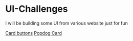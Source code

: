 # UI-Challenges
I will be building some UI from various website just for fun

[Card buttons](https://herico.github.io/UI-Challenges/card-buttons/ "Card buttons")
[Popdog Card](https://herico.github.io/UI-Challenges/popdog-card/ "Popdog Card")
